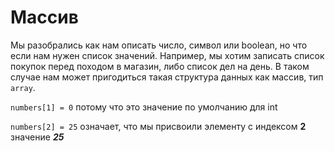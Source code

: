 # Массив

Мы разобрались как нам описать число, символ или boolean, 
но что если нам нужен список значений. 
Например, мы хотим записать список покупок перед походом в магазин,
либо список дел на день.
В таком случае нам может пригодиться такая структура данных как массив, тип `array`.

<div class="hint">

`numbers[1] = 0` потому что это значение по умолчанию для int

</div>

<div class="hint">

`numbers[2] = 25` означает, что мы присвоили элементу c индексом **2** значение ***25***

</div>
